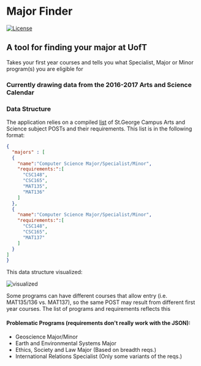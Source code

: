 # Major Finder

[![License](https://img.shields.io/badge/License-MIT-blue.svg)]()

## A tool for finding your major at UofT

Takes your first year courses and tells you what Specialist, Major or Minor
program(s) you are eligible for

### Currently drawing data from the 2016-2017 Arts and Science Calendar

### Data Structure

The application relies on a compiled [list](https://raw.githubusercontent.com/patrickleweryharris/major-finder/master/majors.json) of St.George Campus Arts and Science subject POSTs and their requirements. This list is in the following format:

```json
{
  "majors" : [
  {
    "name":"Computer Science Major/Specialist/Minor",
    "requirements:":[
      "CSC148",
      "CSC165",
      "MAT135",
      "MAT136"
    ]
  },
  {
    "name":"Computer Science Major/Specialist/Minor",
    "requirements:":[
      "CSC148",
      "CSC165",
      "MAT137"
    ]
  }
]
}
```

This data structure visualized:

![visualized](https://raw.githubusercontent.com/patrickleweryharris/major-finder/master/json-visual.png)

Some programs can have different courses that allow entry (i.e. MAT135/136 vs. MAT137), so the same POST may result from different first year courses. The list of programs and requirements reflects this

#### Problematic Programs (requirements don't really work with the JSON):
  - Geoscience Major/Minor
  - Earth and Environmental Systems Major
  - Ethics, Society and Law Major (Based on breadth reqs.)
  - International Relations Specialist (Only some variants of the reqs.)
